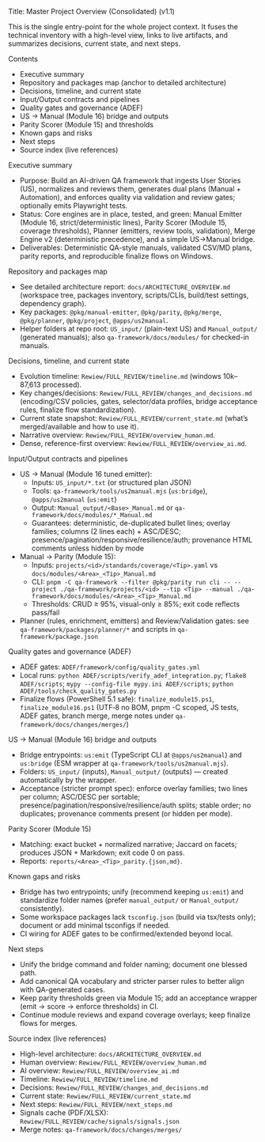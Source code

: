 Title: Master Project Overview (Consolidated) (v1.1)

This is the single entry-point for the whole project context. It fuses the technical inventory with a high-level view, links to live artifacts, and summarizes decisions, current state, and next steps.

Contents
- Executive summary
- Repository and packages map (anchor to detailed architecture)
- Decisions, timeline, and current state
- Input/Output contracts and pipelines
- Quality gates and governance (ADEF)
- US → Manual (Module 16) bridge and outputs
- Parity Scorer (Module 15) and thresholds
- Known gaps and risks
- Next steps
- Source index (live references)

Executive summary
- Purpose: Build an AI-driven QA framework that ingests User Stories (US), normalizes and reviews them, generates dual plans (Manual + Automation), and enforces quality via validation and review gates; optionally emits Playwright tests.
- Status: Core engines are in place, tested, and green: Manual Emitter (Module 16, strict/deterministic lines), Parity Scorer (Module 15, coverage thresholds), Planner (emitters, review tools, validation), Merge Engine v2 (deterministic precedence), and a simple US→Manual bridge.
- Deliverables: Deterministic QA-style manuals, validated CSV/MD plans, parity reports, and reproducible finalize flows on Windows.

Repository and packages map
- See detailed architecture report: `docs/ARCHITECTURE_OVERVIEW.md` (workspace tree, packages inventory, scripts/CLIs, build/test settings, dependency graph).
- Key packages: `@pkg/manual-emitter`, `@pkg/parity`, `@pkg/merge`, `@pkg/planner`, `@pkg/project`, `@apps/us2manual`.
- Helper folders at repo root: `US_input/` (plain-text US) and `Manual_output/` (generated manuals); also `qa-framework/docs/modules/` for checked-in manuals.

Decisions, timeline, and current state
- Evolution timeline: `Rewiew/FULL_REVIEW/timeline.md` (windows 10k–87,613 processed).
- Key changes/decisions: `Rewiew/FULL_REVIEW/changes_and_decisions.md` (encoding/CSV policies, gates, selector/data profiles, bridge acceptance rules, finalize flow standardization).
- Current state snapshot: `Rewiew/FULL_REVIEW/current_state.md` (what’s merged/available and how to use it).
- Narrative overview: `Rewiew/FULL_REVIEW/overview_human.md`.
- Dense, reference-first overview: `Rewiew/FULL_REVIEW/overview_ai.md`.

Input/Output contracts and pipelines
- US → Manual (Module 16 tuned emitter):
  - Inputs: `US_input/*.txt` (or structured plan JSON)
  - Tools: `qa-framework/tools/us2manual.mjs` (`us:bridge`), `@apps/us2manual` (`us:emit`)
  - Output: `Manual_output/<Base>_Manual.md` or `qa-framework/docs/modules/*_Manual.md`
  - Guarantees: deterministic, de-duplicated bullet lines; overlay families; columns (2 lines each) + ASC/DESC; presence/pagination/responsive/resilience/auth; provenance HTML comments unless hidden by mode
- Manual → Parity (Module 15):
  - Inputs: `projects/<id>/standards/coverage/<Tip>.yaml` vs `docs/modules/<Area>_<Tip>_Manual.md`
  - CLI: `pnpm -C qa-framework --filter @pkg/parity run cli -- --project ./qa-framework/projects/<id> --tip <Tip> --manual ./qa-framework/docs/modules/<Area>_<Tip>_Manual.md`
  - Thresholds: CRUD ≥ 95%, visual-only ≥ 85%; exit code reflects pass/fail
- Planner (rules, enrichment, emitters) and Review/Validation gates: see `qa-framework/packages/planner/*` and scripts in `qa-framework/package.json`

Quality gates and governance (ADEF)
- ADEF gates: `ADEF/framework/config/quality_gates.yml`
- Local runs: `python ADEF/scripts/verify_adef_integration.py`; `flake8 ADEF/scripts`; `mypy --config-file mypy.ini ADEF/scripts`; `python ADEF/tools/check_quality_gates.py`
- Finalize flows (PowerShell 5.1 safe): `finalize_module15.ps1`, `finalize_module16.ps1` (UTF‑8 no BOM, pnpm -C scoped, JS tests, ADEF gates, branch merge, merge notes under `qa-framework/docs/changes/merges/`)

US → Manual (Module 16) bridge and outputs
- Bridge entrypoints: `us:emit` (TypeScript CLI at `@apps/us2manual`) and `us:bridge` (ESM wrapper at `qa-framework/tools/us2manual.mjs`).
- Folders: `US_input/` (inputs), `Manual_output/` (outputs) — created automatically by the wrapper.
- Acceptance (stricter prompt spec): enforce overlay families; two lines per column; ASC/DESC per sortable; presence/pagination/responsive/resilience/auth splits; stable order; no duplicates; provenance comments present (or hidden per mode).

Parity Scorer (Module 15)
- Matching: exact bucket + normalized narrative; Jaccard on facets; produces JSON + Markdown; exit code 0 on pass.
- Reports: `reports/<Area>_<Tip>_parity.{json,md}`.

Known gaps and risks
- Bridge has two entrypoints; unify (recommend keeping `us:emit`) and standardize folder names (prefer `manual_output/` or `Manual_output/` consistently).
- Some workspace packages lack `tsconfig.json` (build via tsx/tests only); document or add minimal tsconfigs if needed.
- CI wiring for ADEF gates to be confirmed/extended beyond local.

Next steps
- Unify the bridge command and folder naming; document one blessed path.
- Add canonical QA vocabulary and stricter parser rules to better align with QA-generated cases.
- Keep parity thresholds green via Module 15; add an acceptance wrapper (emit → score → enforce thresholds) in CI.
- Continue module reviews and expand coverage overlays; keep finalize flows for merges.

Source index (live references)
- High-level architecture: `docs/ARCHITECTURE_OVERVIEW.md`
- Human overview: `Rewiew/FULL_REVIEW/overview_human.md`
- AI overview: `Rewiew/FULL_REVIEW/overview_ai.md`
- Timeline: `Rewiew/FULL_REVIEW/timeline.md`
- Decisions: `Rewiew/FULL_REVIEW/changes_and_decisions.md`
- Current state: `Rewiew/FULL_REVIEW/current_state.md`
- Next steps: `Rewiew/FULL_REVIEW/next_steps.md`
- Signals cache (PDF/XLSX): `Rewiew/FULL_REVIEW/cache/signals/signals.json`
- Merge notes: `qa-framework/docs/changes/merges/`


